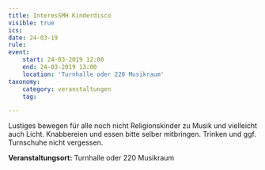 ```yaml
---
title: InteresSMH Kinderdisco
visible: true
ics: 
date: 24-03-19
rule: 
event:
	start: 24-03-2019 12:00
	end: 24-03-2019 13:00
	location: 'Turnhalle oder 220 Musikraum'
taxonomy:
	category: veranstaltungen
	tag: 

---
```

Lustiges bewegen für alle noch nicht Religionskinder zu Musik und vielleicht auch Licht. Knabbereien und essen bitte selber mitbringen. Trinken und ggf. Turnschuhe nicht vergessen.


**Veranstaltungsort:** Turnhalle oder 220 Musikraum

